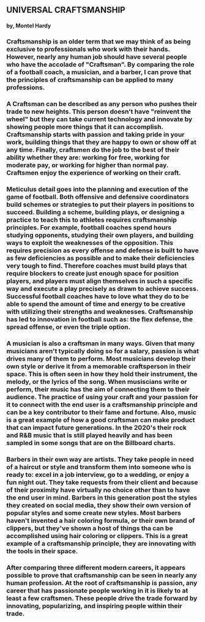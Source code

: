 ## UNIVERSAL CRAFTSMANSHIP
#### by, Montel Hardy

### Craftsmanship is an older term that we may think of as being exclusive to professionals who work with their hands. However, nearly any human job should have several people who have the accolade of "Craftsman". By comparing the role of a football coach, a musician, and a barber, I can prove that the principles of craftsmanship can be applied to many professions.

### A Craftsman can be described as any person who pushes their trade to new heights. This person doesn't have "reinvent the wheel" but they can take current technology and innovate by showing people more things that it can accomplish. Craftsmanship starts with passion and taking pride in your work, building things that they are happy to own or show off at any time. Finally, craftsmen do the job to the best of their ability whether they are: working for  free, working for moderate pay, or working for higher than normal pay. Craftsmen enjoy the experience of working on their craft.

### Meticulus detail goes into the planning and execution of the game of football. Both offensive and defensive coordinators build schemes or strategies to put their players in positions to succeed. Building a scheme, building plays, or designing a practice to teach this to athletes requires craftsmanship principles. For example, football coaches spend hours studying opponents, studying their own players, and building ways to exploit the weaknesses of the opposition. This requires precision as every offense and defense is built to have as few deficiencies as possible and to make their deficiencies very tough to find. Therefore coaches must build plays that require blockers to create just enough space for position players, and players must align themselves in such a specific way and execute a play precisely as drawn to achieve success. Successful football coaches have to love what they do to be able to spend the amount of time and energy to be creative with utilizing their strengths and weaknesses. Craftsmanship has led to innovation in football such as: the flex defense, the spread offense, or even the triple option. 

### A musician is also a craftsman in many ways. Given that many musicians aren't typically doing so for a salary, passion is what drives many of them to perform. Most musicians develop their own style or derive it from a memorable craftsperson in their space. This is often seen in how they hold their instrument, the melody, or the lyrics of the song. When musiscians write or perform, their music has the aim of connecting them to their audience. The practice of using your craft and your passion for it to connect with the end user is a craftsmanship principle and can be a key contributor to their fame and fortune. Also, music is a great example of how a good craftsman can make product that can impact future generations. In the 2020's their rock and R&B music that is still played heavily and has been sampled in some songs that are on the Billboard charts.

### Barbers in their own way are artists. They take people in need of a haircut or style and transform them into someone who is ready to: excel in a job interview, go to a wedding, or enjoy a fun night out. They take requests from their client and because of their proximity have virtually no choice other than to have the end user in mind. Barbers in this generation post the styles they created on social media, they show their own version of popular styles and some create new styles. Most barbers haven't invented a hair coloring formula, or their own brand of clippers, but they've shown a host of things tha can be accomplished using hair coloring or clippers. This is a great example of a craftsmanship principle, they are innovating with the tools in their space. 

### After comparing three different modern careers, it appears possible to prove that craftsmanship can be seen in nearly any human profession. At the root of craftsmanship is passion, any career that has passionate people working in it is likely to at least a few craftsmen. These people drive the trade forward by innovating, popularizing, and inspiring people within their trade. 